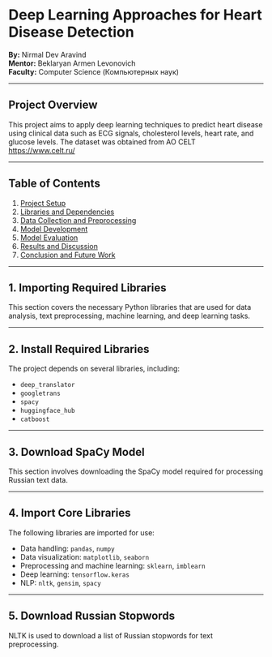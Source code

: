 # Deep Learning Approaches for Heart Disease Detection

**By:** Nirmal Dev Aravind  
**Mentor:** Beklaryan Armen Levonovich  
**Faculty:** Computer Science (Компьютерных наук)

---

## Project Overview

This project aims to apply deep learning techniques to predict heart disease using clinical data such as ECG signals, cholesterol levels, heart rate, and glucose levels.
The dataset was obtained from AO CELT https://www.celt.ru/

---

## Table of Contents

1. [Project Setup](#project-setup)
2. [Libraries and Dependencies](#libraries-and-dependencies)
3. [Data Collection and Preprocessing](#data-collection-and-preprocessing)
4. [Model Development](#model-development)
5. [Model Evaluation](#model-evaluation)
6. [Results and Discussion](#results-and-discussion)
7. [Conclusion and Future Work](#conclusion-and-future-work)

---

## 1. Importing Required Libraries

This section covers the necessary Python libraries that are used for data analysis, text preprocessing, machine learning, and deep learning tasks.

---

## 2. Install Required Libraries

The project depends on several libraries, including:
- `deep_translator`
- `googletrans`
- `spacy`
- `huggingface_hub`
- `catboost`

---

## 3. Download SpaCy Model

This section involves downloading the SpaCy model required for processing Russian text data.

---

## 4. Import Core Libraries

The following libraries are imported for use:
- Data handling: `pandas`, `numpy`
- Data visualization: `matplotlib`, `seaborn`
- Preprocessing and machine learning: `sklearn`, `imblearn`
- Deep learning: `tensorflow.keras`
- NLP: `nltk`, `gensim`, `spacy`

---

## 5. Download Russian Stopwords

NLTK is used to download a list of Russian stopwords for text preprocessing.
